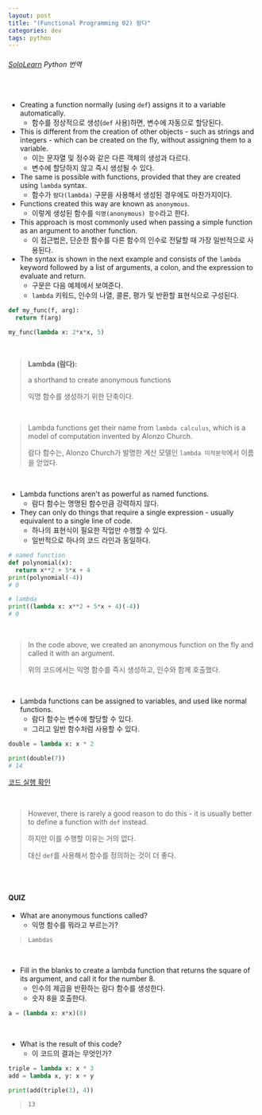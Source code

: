 ```yaml
---
layout: post
title: "(Functional Programming 02) 람다"
categories: dev
tags: python
---
```


###### [SoloLearn](https://www.sololearn.com) Python 번역

<br>

- Creating a function normally (using `def`) assigns it to a variable automatically.
  - 함수를 정상적으로 생성(`def` 사용)하면, 변수에 자동으로 할당된다.
- This is different from the creation of other objects \- such as strings and integers \- which can be created on the fly, without assigning them to a variable.
  - 이는 문자열 및 정수와 같은 다른 객체의 생성과 다르다.
  - 변수에 할당하지 않고 즉시 생성될 수 있다.
- The same is possible with functions, provided that they are created using `lambda` syntax.
  - 함수가 `람다(lambda)` 구문을 사용해서 생성된 경우에도 마찬가지이다.
- Functions created this way are known as `anonymous`.
  - 이렇게 생성된 함수를 `익명(anonymous) 함수`라고 한다.
- This approach is most commonly used when passing a simple function as an argument to another function.
  - 이 접근법은, 단순한 함수를 다른 함수의 인수로 전달할 때 가장 일반적으로 사용된다.
- The syntax is shown in the next example and consists of the `lambda` keyword followed by a list of arguments, a colon, and the expression to evaluate and return.
  - 구문은 다음 예제에서 보여준다.
  - `lambda` 키워드, 인수의 나열, 콜론, 평가 및 반환할 표현식으로 구성된다.

```python
def my_func(f, arg):
  return f(arg)

my_func(lambda x: 2*x*x, 5)
```

<br>

> **Lambda (람다):**
>
> a shorthand to create anonymous functions
>
> 익명 함수를 생성하기 위한 단축이다.

<br>

> Lambda functions get their name from `lambda calculus`, which is a model of computation invented by Alonzo Church.
>
> 람다 함수는, Alonzo Church가 발명한 계산 모델인 `lambda 미적분학`에서 이름을 얻었다.

<br>

- Lambda functions aren't as powerful as named functions.
  - 람다 함수는 명명된 함수만큼 강력하지 않다.
- They can only do things that require a single expression \- usually equivalent to a single line of code.
  - 하나의 표현식이 필요한 작업만 수행할 수 있다.
  - 일반적으로 하나의 코드 라인과 동일하다.

```python
# named function
def polynomial(x):
  return x**2 + 5*x + 4
print(polynomial(-4))
# 0

# lambda
print((lambda x: x**2 + 5*x + 4)(-4))
# 0
```

<br>

> In the code above, we created an anonymous function on the fly and called it with an argument.
>
> 위의 코드에서는 익명 함수를 즉시 생성하고, 인수와 함께 호출했다.

<br>

- Lambda functions can be assigned to variables, and used like normal functions.
  - 람다 함수는 변수에 할당할 수 있다.
  - 그리고 일반 함수처럼 사용할 수 있다.

```python
double = lambda x: x * 2

print(double(7))
# 14
```

[코드 실행 확인](https://code.sololearn.com/384/#py)

<br>

> However, there is rarely a good reason to do this \- it is usually better to define a function with `def` instead.
>
> 하지만 이를 수행할 이유는 거의 없다.
>
> 대신 `def`를 사용해서 함수를 정의하는 것이 더 좋다.

<br>

<br>

#### QUIZ

- What are anonymous functions called?
  - 익명 함수를 뭐라고 부르는가?

> `Lambdas`

<br>

- Fill in the blanks to create a lambda function that returns the square of its argument, and call it for the number 8.
  - 인수의 제곱을 반환하는 람다 함수를 생성한다.
  - 숫자 8을 호출한다.

```python
a = (lambda x: x*x)(8)
```

<br>

- What is the result of this code?
  - 이 코드의 결과는 무엇인가?

```python
triple = lambda x: x * 3
add = lambda x, y: x + y

print(add(triple(3), 4))
```

> `13`

<br>

<br>